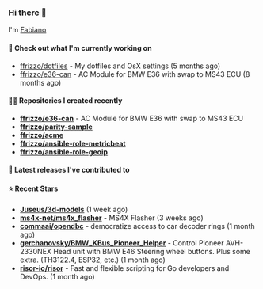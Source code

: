 ### Hi there 👋

I'm [Fabiano](https://ffrizzo.com)

#### 👷 Check out what I'm currently working on


- [ffrizzo/dotfiles](https://github.com/ffrizzo/dotfiles) - My dotfiles and OsX settings (5 months ago)
- [ffrizzo/e36-can](https://github.com/ffrizzo/e36-can) - AC Module for BMW E36 with swap to MS43 ECU (8 months ago)

#### 👨‍💻 Repositories I created recently
- **[ffrizzo/e36-can](https://github.com/ffrizzo/e36-can)** - AC Module for BMW E36 with swap to MS43 ECU
- **[ffrizzo/parity-sample](https://github.com/ffrizzo/parity-sample)**
- **[ffrizzo/acme](https://github.com/ffrizzo/acme)**
- **[ffrizzo/ansible-role-metricbeat](https://github.com/ffrizzo/ansible-role-metricbeat)**
- **[ffrizzo/ansible-role-geoip](https://github.com/ffrizzo/ansible-role-geoip)**

#### 🚀 Latest releases I've contributed to



#### ⭐ Recent Stars


- **[Juseus/3d-models](https://github.com/Juseus/3d-models)** (1 week ago)
- **[ms4x-net/ms4x_flasher](https://github.com/ms4x-net/ms4x_flasher)** - MS4X Flasher (3 weeks ago)
- **[commaai/opendbc](https://github.com/commaai/opendbc)** - democratize access to car decoder rings (1 month ago)
- **[gerchanovsky/BMW_KBus_Pioneer_Helper](https://github.com/gerchanovsky/BMW_KBus_Pioneer_Helper)** - Control Pioneer AVH-2330NEX Head unit with BMW E46 Steering wheel buttons. Plus some extra. (TH3122.4, ESP32, etc.) (1 month ago)
- **[risor-io/risor](https://github.com/risor-io/risor)** - Fast and flexible scripting for Go developers and DevOps. (1 month ago)

